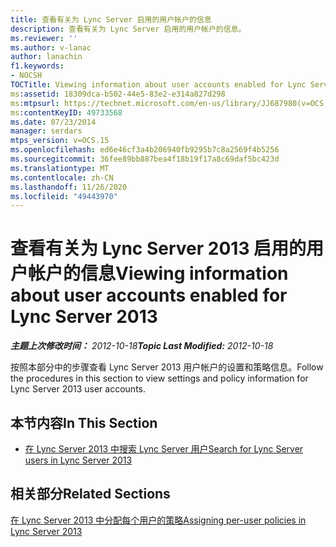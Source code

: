 ```yaml
---
title: 查看有关为 Lync Server 启用的用户帐户的信息
description: 查看有关为 Lync Server 启用的用户帐户的信息。
ms.reviewer: ''
ms.author: v-lanac
author: lanachin
f1.keywords:
- NOCSH
TOCTitle: Viewing information about user accounts enabled for Lync Server 2013
ms:assetid: 18309dca-b502-44e5-83e2-e314a827d298
ms:mtpsurl: https://technet.microsoft.com/en-us/library/JJ687980(v=OCS.15)
ms:contentKeyID: 49733568
ms.date: 07/23/2014
manager: serdars
mtps_version: v=OCS.15
ms.openlocfilehash: ed6e46cf3a4b206940fb9295b7c8a2569f4b5256
ms.sourcegitcommit: 36fee89bb887bea4f18b19f17a8c69daf5bc423d
ms.translationtype: MT
ms.contentlocale: zh-CN
ms.lasthandoff: 11/26/2020
ms.locfileid: "49443970"
---
```

# <a name="viewing-information-about-user-accounts-enabled-for-lync-server-2013"></a><span data-ttu-id="0c631-103">查看有关为 Lync Server 2013 启用的用户帐户的信息</span><span class="sxs-lookup"><span data-stu-id="0c631-103">Viewing information about user accounts enabled for Lync Server 2013</span></span>

<div data-xmlns="http://www.w3.org/1999/xhtml">

<div class="topic" data-xmlns="http://www.w3.org/1999/xhtml" data-msxsl="urn:schemas-microsoft-com:xslt" data-cs="https://msdn.microsoft.com/">

<div data-asp="https://msdn2.microsoft.com/asp">



</div>

<div id="mainSection">

<div id="mainBody"><span data-ttu-id="0c631-104">

<span> </span></span><span class="sxs-lookup"><span data-stu-id="0c631-104">

<span> </span></span></span>

<span data-ttu-id="0c631-105">_**主题上次修改时间：** 2012-10-18_</span><span class="sxs-lookup"><span data-stu-id="0c631-105">_**Topic Last Modified:** 2012-10-18_</span></span>

<span data-ttu-id="0c631-106">按照本部分中的步骤查看 Lync Server 2013 用户帐户的设置和策略信息。</span><span class="sxs-lookup"><span data-stu-id="0c631-106">Follow the procedures in this section to view settings and policy information for Lync Server 2013 user accounts.</span></span>

<div>

## <a name="in-this-section"></a><span data-ttu-id="0c631-107">本节内容</span><span class="sxs-lookup"><span data-stu-id="0c631-107">In This Section</span></span>

  - [<span data-ttu-id="0c631-108">在 Lync Server 2013 中搜索 Lync Server 用户</span><span class="sxs-lookup"><span data-stu-id="0c631-108">Search for Lync Server users in Lync Server 2013</span></span>](lync-server-2013-search-for-lync-server-users.md)

</div>

<div>

## <a name="related-sections"></a><span data-ttu-id="0c631-109">相关部分</span><span class="sxs-lookup"><span data-stu-id="0c631-109">Related Sections</span></span>

[<span data-ttu-id="0c631-110">在 Lync Server 2013 中分配每个用户的策略</span><span class="sxs-lookup"><span data-stu-id="0c631-110">Assigning per-user policies in Lync Server 2013</span></span>](lync-server-2013-assigning-per-user-policies.md)

<span data-ttu-id="0c631-111"></div>

</div>

<span> </span>

</div>

</div>

</span><span class="sxs-lookup"><span data-stu-id="0c631-111"></div>

</div>

<span> </span>

</div>

</div>

</span></span></div>

